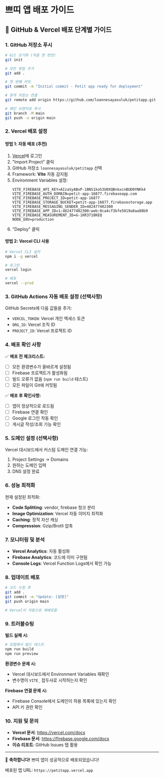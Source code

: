 # 쁘띠 앱 배포 가이드

## 🚀 GitHub & Vercel 배포 단계별 가이드

### 1. GitHub 저장소 푸시

```bash
# Git 초기화 (처음 한 번만)
git init

# 모든 파일 추가
git add .

# 첫 번째 커밋
git commit -m "Initial commit - Petit app ready for deployment"

# 원격 저장소 연결
git remote add origin https://github.com/loannesayasuluk/petitapp.git

# 메인 브랜치로 푸시
git branch -M main
git push -u origin main
```

### 2. Vercel 배포 설정

#### 방법 1: 자동 배포 (추천)
1. [Vercel](https://vercel.com)에 로그인
2. "Import Project" 클릭
3. GitHub 저장소 `loannesayasuluk/petitapp` 선택
4. Framework: **Vite** 자동 감지됨
5. Environment Variables 설정:
   ```
   VITE_FIREBASE_API_KEY=AIzaSyABxP-1BNS1koh3U0XQBnkxcnBUD0YNKk4
   VITE_FIREBASE_AUTH_DOMAIN=petit-app-16877.firebaseapp.com
   VITE_FIREBASE_PROJECT_ID=petit-app-16877
   VITE_FIREBASE_STORAGE_BUCKET=petit-app-16877.firebasestorage.app
   VITE_FIREBASE_MESSAGING_SENDER_ID=482477402300
   VITE_FIREBASE_APP_ID=1:482477402300:web:0ca4cf3bfe5019a8aa88b9
   VITE_FIREBASE_MEASUREMENT_ID=G-1KR3718KEQ
   NODE_ENV=production
   ```
6. "Deploy" 클릭

#### 방법 2: Vercel CLI 사용
```bash
# Vercel CLI 설치
npm i -g vercel

# 로그인
vercel login

# 배포
vercel --prod
```

### 3. GitHub Actions 자동 배포 설정 (선택사항)

GitHub Secrets에 다음 값들을 추가:
- `VERCEL_TOKEN`: Vercel 개인 액세스 토큰
- `ORG_ID`: Vercel 조직 ID
- `PROJECT_ID`: Vercel 프로젝트 ID

### 4. 배포 확인 사항

✅ **배포 전 체크리스트:**
- [ ] 모든 환경변수가 올바르게 설정됨
- [ ] Firebase 프로젝트가 활성화됨
- [ ] 빌드 오류가 없음 (`npm run build` 테스트)
- [ ] 모든 파일이 Git에 커밋됨

✅ **배포 후 확인사항:**
- [ ] 앱이 정상적으로 로드됨
- [ ] Firebase 연결 확인
- [ ] Google 로그인 작동 확인
- [ ] 게시글 작성/조회 기능 확인

### 5. 도메인 설정 (선택사항)

Vercel 대시보드에서 커스텀 도메인 연결 가능:
1. Project Settings → Domains
2. 원하는 도메인 입력
3. DNS 설정 완료

### 6. 성능 최적화

현재 설정된 최적화:
- **Code Splitting**: vendor, firebase 청크 분리
- **Image Optimization**: Vercel 자동 이미지 최적화
- **Caching**: 정적 자산 캐싱
- **Compression**: Gzip/Brotli 압축

### 7. 모니터링 및 분석

- **Vercel Analytics**: 자동 활성화
- **Firebase Analytics**: 코드에 이미 구현됨
- **Console Logs**: Vercel Function Logs에서 확인 가능

### 8. 업데이트 배포

```bash
# 코드 수정 후
git add .
git commit -m "Update: [설명]"
git push origin main

# Vercel이 자동으로 재배포함
```

### 9. 트러블슈팅

**빌드 실패 시:**
```bash
# 로컬에서 빌드 테스트
npm run build
npm run preview
```

**환경변수 문제 시:**
- Vercel 대시보드에서 Environment Variables 재확인
- 변수명이 `VITE_` 접두사로 시작하는지 확인

**Firebase 연결 문제 시:**
- Firebase Console에서 도메인이 허용 목록에 있는지 확인
- API 키 권한 확인

### 10. 지원 및 문의

- **Vercel 문서**: https://vercel.com/docs
- **Firebase 문서**: https://firebase.google.com/docs
- **이슈 리포트**: GitHub Issues 탭 활용

---

🎉 **축하합니다!** 쁘띠 앱이 성공적으로 배포되었습니다!

배포된 앱 URL: `https://petitapp.vercel.app`
